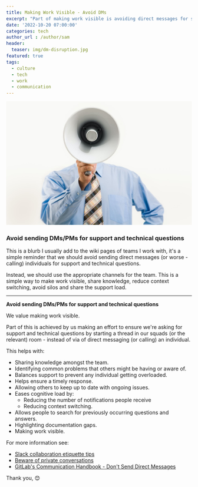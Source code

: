 ```yaml
---
title: Making Work Visible - Avoid DMs
excerpt: "Part of making work visible is avoiding direct messages for support and technical questions."
date: '2022-10-20 07:00:00'
categories: tech
author_url : /author/sam
header:
  teaser: img/dm-disruption.jpg
featured: true
tags:
  - culture
  - tech
  - work
  - communication
---
```


![](/img/dm-disruption.jpg)

### Avoid sending DMs/PMs for support and technical questions

This is a blurb I usually add to the wiki pages of teams I work with, it's a simple reminder that we should avoid sending direct messages (or worse - calling) individuals for support and technical questions.

Instead, we should use the appropriate channels for the team. This is a simple way to make work visible, share knowledge, reduce context switching, avoid silos and share the support load.

---

**Avoid sending DMs/PMs for support and technical questions**

We value making work visible.

Part of this is achieved by us making an effort to ensure we're asking for support and technical questions by starting a thread in our squads (or the relevant) room - instead of via of direct messaging (or calling) an individual.

This helps with:

* Sharing knowledge amongst the team.
* Identifying common problems that others might be having or aware of.
* Balances support to prevent any individual getting overloaded.
* Helps ensure a timely response.
* Allowing others to keep up to date with ongoing issues.
* Eases cognitive load by:
  * Reducing the number of notifications people receive
  * Reducing context switching.
* Allows people to search for previously occurring questions and answers.
* Highlighting documentation gaps.
* Making work visible.

For more information see:

* [Slack collaboration etiquette tips](https://slack.com/intl/en-au/blog/collaboration/etiquette-tips-in-slack)
* [Beware of private conversations](https://archive.ph/Yke1M)
* [GitLab's Communication Handbook - Don't Send Direct Messages](https://about.gitlab.com/handbook/communication/#avoid-direct-messages)

Thank you,
😊
